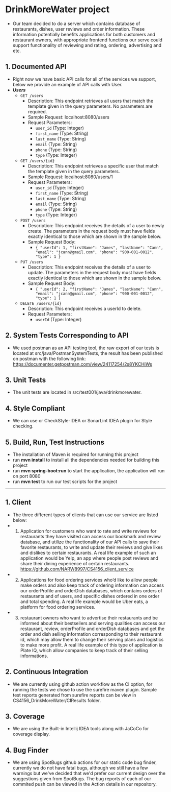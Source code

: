 # DrinkMoreWater project
* Our team decided to do a server which contains database of restaurants, dishes, user reviews and order information. These information potentially benefits applications for both customers and restaurant owners, with appropriote frontend functions our serve could support functionality of reviewing and rating, ordering, advertising and etc.

## 1. Documented API
* Right now we have basic API calls for all of the services we support, below we provide an example of API calls with User.
* ___Users___
     * `GET /users`  
          * Description: This endpoint retrieves all users that match the template given in the query parameters. No parameters are required.  
          * Sample Request: localhost:8080/users  
          * Request Parameters:  
               * `user_id` (Type: Integer)  
               * `first_name` (Type: String)  
               * `last_name` (Type: String)  
               * `email` (Type: String)  
               * `phone` (Type: String)  
               * `type` (Type: Integer)  
    * `GET /users/{id}`  
        * Description: This endpoint retrieves a specific user that match the template given in the query parameters.  
        * Sample Request: localhost:8080/users/1  
        * Request Parameters:  
            * `user_id` (Type: Integer)  
            * `first_name` (Type: String)  
            * `last_name` (Type: String)  
            * `email` (Type: String)  
            * `phone` (Type: String)  
            * `type` (Type: Integer)  
    * `POST /users`  
        * Description: This endpoint receives the details of a user to newly create. The parameters in the request body must have fields exactly identical to those which are shown in the sample below.  
        * Sample Request Body:  
            * `{ "userId": 1, "firstName": "James", "lastName": "Cann", "email": "jcann@gmail.com", "phone": "900-001-0012", "type": 1 }`  
    * `PUT /users`  
        * Description: This endpoint receives the details of a user to update. The parameters in the request body must have fields exactly identical to those which are shown in the sample below.  
        * Sample Request Body:  
            * `{ "userId": 2, "firstName": "James", "lastName": "Cann", "email": "jcann@gmail.com", "phone": "900-001-0012", "type": 1 }`  
    * `DELETE /users/{id}`  
        * Description: This endpoint receives a userId to delete.  
        * Request Parameters:  
            * `userId` (Type: Integer)  
            
## 2. System Tests Corresponding to API
  * We used postman as an API testing tool, the raw export of our tests is located at src/java/PostmanSystemTests, the result has been published on postman with the following link: https://documenter.getpostman.com/view/24117254/2s8YKCHiWs  
## 3. Unit Tests
  * The unit tests are located in src/test001/java/drinkmorewater.

## 4. Style Compliant
  * We can use or CheckStyle-IDEA or SonarLint IDEA plugin for Style checking.

## 5. Build, Run, Test Instructions
  * The installation of Maven is required for running this project
  * run **mvn install** to install all the dependencies needed for building this project
  * run **mvn spring-boot:run** to start the application, the application will run on port 8080
  * run **mvn test** to run our test scripts for the project

-------------------------------------------------------------------------------------------------------------------------------------------------------------------

## 1. Client
* The three different types of clients that can use our service are listed below:  
* 1. Application for customers who want to rate and write reviews for restaurants they have visited can access our bookmark and review database, and utilize the functionality of our API calls to save their favorite restaurants, to write and update their reviews and give likes and dislikes to certain restaurants. A real life example of such an application would be Yelp, an app where people post reviews and share their dining experience of certain restaurants.   
  https://github.com/NARW8997/CS4156_client_service
* 2. Applications for food ordering services who’d like to allow people make orders and also keep track of ordering information can access our orderProfile and orderDish databases, which contains orders of restaurants and of users, and specific dishes ordered in one order and total spending. A real life example would be Uber eats, a platform for food ordering services.
* 3. restaurant owners who want to advertise their restaurants and be informed about their bestsellers and serving qualities can access our restaurant, review, orderProfile and orderDish databases and get the order and dish selling information corresponding to their restaurant id, which may allow them to change their serving plans and logistics to make more profit. A real life example of this type of application is Plate IQ, which allow companies to keep track of their selling informations.
    


## 2. Continuous Integration
  * We are currently using github action workflow as the CI option, for running the tests we chose to use the surefire maven plugin. Sample test reports generated from surefire reports can be view in CS4156_DrinkMoreWater/CIResults folder.
## 3. Coverage
  * We are using the Built-in Intellij IDEA tools along with JaCoCo for coverage display. 
## 4. Bug Finder
  * We are using SpotBugs github actions for our static code bug finder, currently we do not have fatal bugs, although we still have a few warnings but we've decided that we'd prefer our current design over the suggestions given from SpotBugs. The bug reports of each of our commited push can be viewed in the Action details in our repository.  
